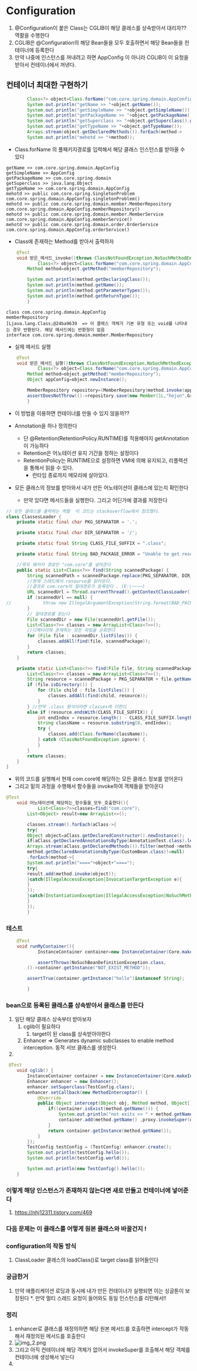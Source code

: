 # Configuration

1. @Configuration이 붙은 Class는 CGLIB이 해당 클래스를 상속받아서 대리자?? 역활을 수행한다
2. CGLIB은 @Configuration의 해당 Bean들을 모두 호출하면서 해당 Bean들을 컨테이너에 등록한다
3. 만약 나중에 인스턴스를 꺼내려고 하면 AppConfig 이 아니라 CGLIB이 이 요청을 받아서 컨테이너에서 꺼낸다.

## 컨테이너 최대한 구현하기

```java
        Class<?> object=Class.forName("com.core.spring.domain.AppConfig");
        System.out.println("getName >> "+object.getName());
        System.out.println("getSimpleName >> "+object.getSimpleName());
        System.out.println("getPackageName >> "+object.getPackageName());
        System.out.println("getSuperclass >> "+object.getSuperclass().getName());
        System.out.println("getTypeName >> "+object.getTypeName());
        Arrays.stream(object.getDeclaredMethods()).forEach(method->
        System.out.println("mehotd >> "+method));
```

* Class.forName 의 풀패키지경로를 입력해서 해당 클래스 인스턴스를 받아올 수 있다

```text
getName >> com.core.spring.domain.AppConfig
getSimpleName >> AppConfig
getPackageName >> com.core.spring.domain
getSuperclass >> java.lang.Object
getTypeName >> com.core.spring.domain.AppConfig
mehotd >> public com.core.spring.SingletonProblem com.core.spring.domain.AppConfig.singletonProblem()
mehotd >> public com.core.spring.domain.member.MemberRepository com.core.spring.domain.AppConfig.memberRepository()
mehotd >> public com.core.spring.domain.member.MemberService com.core.spring.domain.AppConfig.memberService()
mehotd >> public com.core.spring.domain.order.OrderService com.core.spring.domain.AppConfig.orderService()
```

* Class에 존재하는 Method를 받아서 출력하자

```java
    @Test
    void 받은_메서드_invoke()throws ClassNotFoundException,NoSuchMethodException{
            Class<?> object=Class.forName("com.core.spring.domain.AppConfig");
        Method method=object.getMethod("memberRepository");

        System.out.println(method.getDeclaringClass());
        System.out.println(method.getName());
        System.out.println(method.getParameterTypes());
        System.out.println(method.getReturnType());
        }
```

```text
class com.core.spring.domain.AppConfig
memberRepository
[Ljava.lang.Class;@24ba9639  => 이 클래스 객체가 기본 유형 또는 void를 나타내는 경우 반환된다. 해당 메서드에는 반환형이 없음
interface com.core.spring.domain.member.MemberRepository
```

* 실제 메서드 실행

```java
    @Test
    void 받은_메서드_실행()throws ClassNotFoundException,NoSuchMethodException,InvocationTargetException,IllegalAccessException,InstantiationException{
            Class<?> object=Class.forName("com.core.spring.domain.AppConfig");
        Method method=object.getMethod("memberRepository");
        Object appConfig=object.newInstance();

        MemberRepository repository=(MemberRepository)method.invoke(appConfig);
        assertDoesNotThrow(()->repository.save(new Member(1L,"hojun",Grade.BASIC)));
        }
```

* 이 방법을 이용하면 컨테이너를 만들 수 있지 않을까??

* Annotation을 하나 정의한다
    * 단 @Retention(RetentionPolicy.RUNTIME)를 적용해야지 getAnnotation이 가능하다
    * Retention은 어노테이션 유지 기간을 정하는 설정이다
    * RetentionPolicy는 RUNTIME으로 설정하면 VM에 의해 유지되고, 리플렉션을 통해서 읽을 수 있다.
        * 런타임 종료까지 메모리에 살아있다.
* 모든 클래스의 정보를 받아와서 내가 만든 어노테이션이 클래스에 있는지 확인한다
    * 만약 있다면 메서드들을 실행한다. 그리고 어딘가에 결과를 저장한다

```java
// 모든 클래스를 출력하는 역활  이 코드는 stackoverflow에서 참조했다.
class ClassesLoader {
    private static final char PKG_SEPARATOR = '.';

    private static final char DIR_SEPARATOR = '/';

    private static final String CLASS_FILE_SUFFIX = ".class";

    private static final String BAD_PACKAGE_ERROR = "Unable to get resources from path '%s'. Are you sure the package '%s' exists?";

    //루트 패키지 경로인 "com.core"를 넣어준다
    public static List<Class<?>> find(String scannedPackage) {
        String scannedPath = scannedPackage.replace(PKG_SEPARATOR, DIR_SEPARATOR);
        //현재 스레드에서 resource를 읽어온다. 
        //결과로 com.core의 절대경로가 등록된다 . (E:\~~~~)
        URL scannedUrl = Thread.currentThread().getContextClassLoader().getResource(scannedPath);
        if (scannedUrl == null) {
//            throw new IllegalArgumentException(String.format(BAD_PACKAGE_ERROR, scannedPath, scannedPackage));
        }
        // 절대경로를 읽는다
        File scannedDir = new File(scannedUrl.getFile());
        List<Class<?>> classes = new ArrayList<Class<?>>();
        //디렉터리에 존재하는 모든 파일을 순회한다
        for (File file : scannedDir.listFiles()) {
            classes.addAll(find(file, scannedPackage));
        }
        return classes;
    }

    private static List<Class<?>> find(File file, String scannedPackage) {
        List<Class<?>> classes = new ArrayList<Class<?>>();
        String resource = scannedPackage + PKG_SEPARATOR + file.getName();
        if (file.isDirectory()) {
            for (File child : file.listFiles()) {
                classes.addAll(find(child, resource));
            }
        } //만약 .class 형식이라면 classes에 더한다
        else if (resource.endsWith(CLASS_FILE_SUFFIX)) {
            int endIndex = resource.length() - CLASS_FILE_SUFFIX.length();
            String className = resource.substring(0, endIndex);
            try {
                classes.add(Class.forName(className));
            } catch (ClassNotFoundException ignore) {
            }
        }
        return classes;
    }
}
```

* 위의 코드를 실행해서 현재 com.core에 해당하는 모든 클래스 정보를 얻어온다
* 그리고 밑의 과정을 수행해서 함수들을 invoke하여 객체들을 받아온다

```java
@Test
    void 어노테이션에_해당하는_함수들을_모두_호출한다(){
            List<Class<?>>classes=find("com.core");
        List<Object> result=new ArrayList<>();

        classes.stream().forEach(aClass->{
        try{
        Object object=aClass.getDeclaredConstructor().newInstance();
        if(aClass.getDeclaredAnnotationsByType(AnnotationTest.class).length!=0)
        Arrays.stream(aClass.getDeclaredMethods()).filter(method->method.getParameterCount()==0&&
        method.getDeclaredAnnotationsByType(CustomBean.class)!=null)
        .forEach(method->{
        System.out.println("===="+object+"====");
        try{
        result.add(method.invoke(object));
        }catch(IllegalAccessException|InvocationTargetException e){
        }
        });
        }catch(InstantiationException|IllegalAccessException|NoSuchMethodException|InvocationTargetException e){
        }
        });
        }
```

###  테스트

```java
    @Test
    void runMyContainer(){
            InstanceContainer container=new InstanceContainer(Core.makeInstance(AllClassesLoader.find("com.core")));

            assertThrows(NoSuchBeanDefinitionException.class,
        ()->container.getInstance("NOT_EXIST_METHOD"));

        assertTrue(container.getInstance("hello")instanceof String);

        }
```
### bean으로 등록된 클래스를 상속받아서 클래스를 만든다
1. 일단 해당 클래스 상속부터 받아보자 
   1. cglib이 필요하다
      1. target이 된 class를 상속받아야한다
   2. Enhancer => Generates dynamic subclasses to enable method interception. 동적 서브 클래스를 생성한다
2. 
```java
 @Test
    void cglib() {
        InstanceContainer container = new InstanceContainer(Core.makeInstance(find("com.core")));
        Enhancer enhancer = new Enhancer();
        enhancer.setSuperclass(TestConfig.class);
        enhancer.setCallback(new MethodInterceptor() {
            @Override
            public Object intercept(Object obj, Method method, Object[] args, MethodProxy proxy) throws Throwable {
                if(!container.isExist(method.getName())) {
                    System.out.println("not exits >> " + method.getName() );
                    container.add(method.getName() ,proxy.invokeSuper(obj,args));
                }
                return container.getInstance(method.getName());
            }
        });
        TestConfig testConfig = (TestConfig) enhancer.create();
        System.out.println(testConfig.hello());
        System.out.println(testConfig.world());

        System.out.println(new TestConfig().hello());
    }
```
### 이렇게 해당 인스턴스가 존재하지 않는다면 새로 만들고 컨테이너에 넣어준다
1. https://nhj12311.tistory.com/469
### 다음 문제는 이 클래스를 어떻게 원본 클래스와 바꿀건지 !
### configuration의 작동 방식
1. ClassLoader 클래스의 loadClass()로 target class를 읽어들인다

### 궁금한거 
1. 만약 애플리케이션 로딩과 동시에 내가 만든 컨테이너가 실행되면 이는 싱글톤이 보장된다
    *. 만약 멀티 스레드 요청이 들어와도 동일 인스턴스를 리턴해서!! 

### 정리
1. enhancer로 클래스를 재정의하면 해당 원본 메서드를 호출하면 intercept가 작동해서 재정의된 메서드를 호출한다 
2. ![img_2.png](img_2.png)
3. 그리고 아직 컨테이너에 해당 객체가 없어서 invokeSuper를 호출해서 해당 객체를 컨테이너에 생성해서 넣는다
4. 